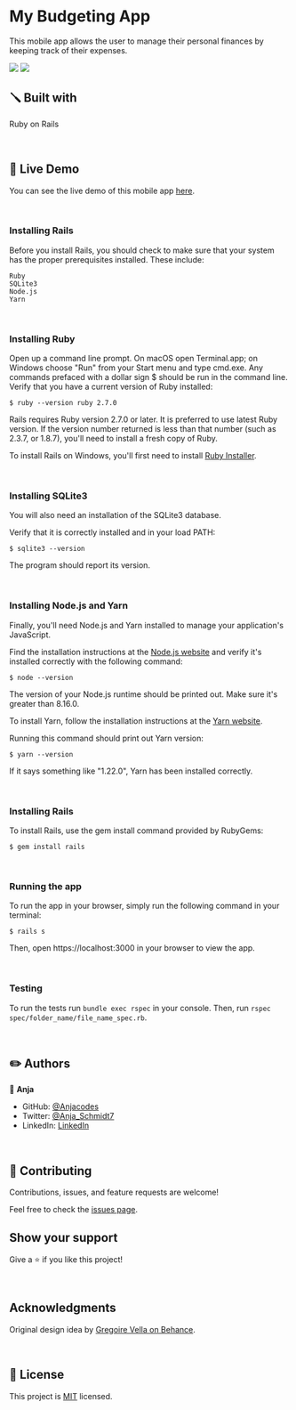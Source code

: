 # My Budgeting App

This mobile app allows the user to manage their personal finances by keeping track of their expenses.

<img src="app/assets/images/Splash_screen.png">
<img src="app/assets/images/home_screen.png">

<br>

## 🪛 Built with
Ruby on Rails

<br>

## 🚀 Live Demo

You can see the live demo of this mobile app [here](https://boiling-falls-90821.herokuapp.com/users/sign_in).

<br>

<h3>Installing Rails</h3>

Before you install Rails, you should check to make sure that your system has the proper prerequisites installed. These include:

    Ruby
    SQLite3
    Node.js
    Yarn

<br>

<h3>Installing Ruby</h3>

Open up a command line prompt. On macOS open Terminal.app; on Windows choose "Run" from your Start menu and type cmd.exe. Any commands prefaced with a dollar sign $ should be run in the command line. Verify that you have a current version of Ruby installed:

`$ ruby --version
ruby 2.7.0`

Rails requires Ruby version 2.7.0 or later. It is preferred to use latest Ruby version. If the version number returned is less than that number (such as 2.3.7, or 1.8.7), you'll need to install a fresh copy of Ruby.

To install Rails on Windows, you'll first need to install [Ruby Installer](https://rubyinstaller.org/).

<br>

<h3>Installing SQLite3</h3>

You will also need an installation of the SQLite3 database.

Verify that it is correctly installed and in your load PATH:

`$ sqlite3 --version`

The program should report its version.

<br>
<h3>Installing Node.js and Yarn</h3>

Finally, you'll need Node.js and Yarn installed to manage your application's JavaScript.

Find the installation instructions at the [Node.js website](https://nodejs.org/en/download/) and verify it's installed correctly with the following command:

`$ node --version`

The version of your Node.js runtime should be printed out. Make sure it's greater than 8.16.0.

To install Yarn, follow the installation instructions at the [Yarn website](https://classic.yarnpkg.com/en/docs/install).

Running this command should print out Yarn version:

`$ yarn --version`

If it says something like "1.22.0", Yarn has been installed correctly.

<br>
<h3>Installing Rails</h3>

To install Rails, use the gem install command provided by RubyGems:

`$ gem install rails`

<br>
<h3>Running the app</h3>
To run the app in your browser, simply run the following command in your terminal:

`$ rails s`

Then, open https://localhost:3000 in your browser to view the app.

<br>

### Testing

To run the tests run `bundle exec rspec` in your console. Then, run `rspec spec/folder_name/file_name_spec.rb`.

<br>

## ✏️ Authors

👤 **Anja**

- GitHub: [@Anjacodes](https://github.com/Anjacodes)
- Twitter: [@Anja_Schmidt7](https://twitter.com/Anja_Schmidt7)
- LinkedIn: [LinkedIn](https://www.linkedin.com/in/anja-schmidt7/)

<br>

## 🤝 Contributing

Contributions, issues, and feature requests are welcome!

Feel free to check the [issues page](../../issues/).

## Show your support

Give a ⭐️ if you like this project!

<br>

## Acknowledgments

Original design idea by [Gregoire Vella on Behance](https://www.behance.net/gregoirevella).

<br>

## 📝 License

This project is [MIT](https://github.com/microverseinc/readme-template/blob/master/MIT.md) licensed.
